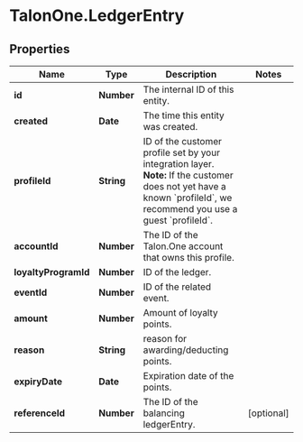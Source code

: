 # TalonOne.LedgerEntry

## Properties

Name | Type | Description | Notes
------------ | ------------- | ------------- | -------------
**id** | **Number** | The internal ID of this entity. | 
**created** | **Date** | The time this entity was created. | 
**profileId** | **String** | ID of the customer profile set by your integration layer.  **Note:** If the customer does not yet have a known &#x60;profileId&#x60;, we recommend you use a guest &#x60;profileId&#x60;.  | 
**accountId** | **Number** | The ID of the Talon.One account that owns this profile. | 
**loyaltyProgramId** | **Number** | ID of the ledger. | 
**eventId** | **Number** | ID of the related event. | 
**amount** | **Number** | Amount of loyalty points. | 
**reason** | **String** | reason for awarding/deducting points. | 
**expiryDate** | **Date** | Expiration date of the points. | 
**referenceId** | **Number** | The ID of the balancing ledgerEntry. | [optional] 


